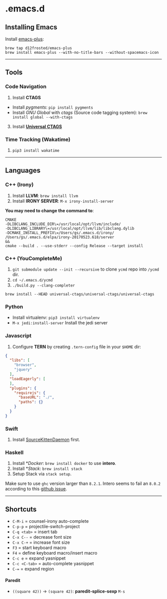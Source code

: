 # .emacs.d

## Installing Emacs
Install [emacs-plus](https://github.com/d12frosted/homebrew-emacs-plus):
```
brew tap d12frosted/emacs-plus
brew install emacs-plus --with-no-title-bars --without-spacemacs-icon
```


---


## Tools

### Code Navigation
1. Install **CTAGS**
- Install *pygments*:
  `pip install pygments`
- Install *GNU Global* with *ctags* (Source code tagging system):
  `brew install global --with-ctags`
3. Install [**Universal CTAGS**](https://github.com/universal-ctags/ctags)


### Time Tracking (Wakatime)
1. `pip3 install wakatime`


---


## Languages

### C++ (Irony)
1. Install **LLVM**: `brew install llvm`
2. Install **IRONY SERVER**:
`M-x irony-install-server`

**You may need to change the command to**:
```
CMAKE
-DLIBCLANG_INCLUDE_DIR\=/usr/local/opt/llvm/include/
-DLIBCLANG_LIBRARY\=/usr/local/opt/llvm/lib/libclang.dylib
-DCMAKE_INSTALL_PREFIX\=/Users/gs/.emacs.d/irony/
/Users/gs/.emacs.d/elpa/irony-20170523.618/server
&&
cmake --build . --use-stderr --config Release --target install
```

### C++ (YouCompleteMe)
1. `git submodule update --init --recursive` to clone `ycmd` repo into `/ycmd` dir.
2. `cd ~/.emacs.d/ycmd`
3. `./build.py --clang-completer`
```
brew install --HEAD universal-ctags/universal-ctags/universal-ctags
```

### Python
- Install virtualenv: `pip3 install virtualenv`
- `M-x jedi:install-server` Install the jedi server

### Javascript
1. Configure **TERN** by creating `.tern-config` file in your `$HOME` dir:

```json
{
  "libs": [
    "browser",
    "jquery"
  ],
  "loadEagerly": [
  ],
  "plugins": {
    "requirejs": {
      "baseURL": "./",
      "paths": {}
    }
  }
}
```

### Swift
1. Install [SourceKittenDaemon](https://github.com/terhechte/SourceKittenDaemon/releases/) first.

### Haskell
1. Install **Docker*: `brew install docker` to use **intero**.
2. Install **Stack*: `brew install stack`
3. Setup Stack via `stack setup`.

Make sure to use `ghc` version larger than `8.2.1`. Intero seems to fail an `8.0.2`
according to this [github issue](https://github.com/commercialhaskell/intero/issues/428).


---


## Shortcuts
 -  `C-M-i` = counsel-irony auto-complete
 -  `C-p-p` = projectile-switch-project
 -  `C-q <tab>` = insert tab
 -  `C-x C--` = decrease font size
 -  `C-x C-+` = increase font size
 -  `F3` = start keyboard macro
 -  `F4` = define keyboard macro/insert macro
 -  `C-c e` = expand yasnippet
 -  `C-c <C-tab>` = auto-complete yasnippet
 -  `C-=` = expand region

#### Paredit
- `((square 42))` -> `(square 42)`: **paredit-splice-sexp** `M-s`


